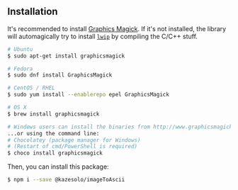 ## Installation

It's recommended to install [Graphics Magick](http://www.graphicsmagick.org/). If it's not installed, the library will automagically try to install [`lwip`](https://www.npmjs.com/package/lwip) by compiling the C/C++ stuff.

```sh
# Ubuntu
$ sudo apt-get install graphicsmagick

# Fedora
$ sudo dnf install GraphicsMagick

# CentOS / RHEL
$ sudo yum install --enablerepo epel GraphicsMagick

# OS X
$ brew install graphicsmagick

# Windows users can install the binaries from http://www.graphicsmagick.org/
...or using the command line:
# Chocolatey (package manager for Windows)
# (Restart of cmd/PowerShell is required)
$ choco install graphicsmagick
```

Then, you can install this package:

```sh
$ npm i --save @kazesolo/imageToAscii
```
